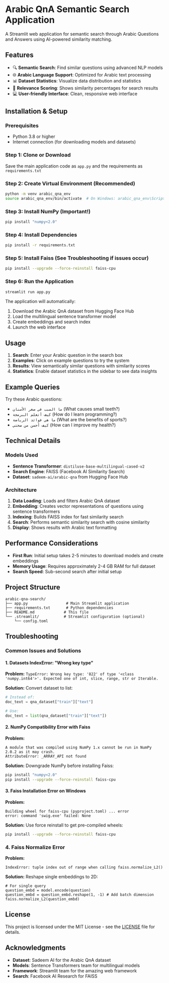 # Arabic QnA Semantic Search Application

A Streamlit web application for semantic search through Arabic Questions and Answers using AI-powered similarity matching.

## Features

- 🔍 **Semantic Search**: Find similar questions using advanced NLP models
- 🌐 **Arabic Language Support**: Optimized for Arabic text processing
- 📊 **Dataset Statistics**: Visualize data distribution and statistics  
- 🎯 **Relevance Scoring**: Shows similarity percentages for search results
- 💻 **User-friendly Interface**: Clean, responsive web interface

## Installation & Setup

### Prerequisites
- Python 3.8 or higher
- Internet connection (for downloading models and datasets)

### Step 1: Clone or Download
Save the main application code as `app.py` and the requirements as `requirements.txt`

### Step 2: Create Virtual Environment (Recommended)
```bash
python -m venv arabic_qna_env
source arabic_qna_env/bin/activate  # On Windows: arabic_qna_env\Scripts\activate
```

### Step 3: Install NumPy (Important!)

```bash
pip install "numpy<2.0"
```

### Step 4: Install Dependencies

```bash
pip install -r requirements.txt
```

### Step 5: Install Faiss (See Troubleshooting if issues occur)

```bash
pip install --upgrade --force-reinstall faiss-cpu
```


### Step 6: Run the Application
```bash
streamlit run app.py
```

The application will automatically:
1. Download the Arabic QnA dataset from Hugging Face Hub
2. Load the multilingual sentence transformer model
3. Create embeddings and search index
4. Launch the web interface

## Usage

1. **Search**: Enter your Arabic question in the search box
2. **Examples**: Click on example questions to try the system
3. **Results**: View semantically similar questions with similarity scores
4. **Statistics**: Enable dataset statistics in the sidebar to see data insights

## Example Queries

Try these Arabic questions:
- `ما السبب في صغر الأسنان` (What causes small teeth?)
- `كيف أتعلم البرمجة` (How do I learn programming?)
- `ما هي فوائد الرياضة` (What are the benefits of sports?)
- `كيف أحسن من صحتي` (How can I improve my health?)

## Technical Details

### Models Used
- **Sentence Transformer**: `distiluse-base-multilingual-cased-v2`
- **Search Engine**: FAISS (Facebook AI Similarity Search)
- **Dataset**: `sadeem-ai/arabic-qna` from Hugging Face Hub

### Architecture
1. **Data Loading**: Loads and filters Arabic QnA dataset
2. **Embedding**: Creates vector representations of questions using sentence transformers
3. **Indexing**: Builds FAISS index for fast similarity search
4. **Search**: Performs semantic similarity search with cosine similarity
5. **Display**: Shows results with Arabic text formatting

## Performance Considerations

- **First Run**: Initial setup takes 2-5 minutes to download models and create embeddings
- **Memory Usage**: Requires approximately 2-4 GB RAM for full dataset
- **Search Speed**: Sub-second search after initial setup


## Project Structure
```
arabic-qna-search/
├── app.py                 # Main Streamlit application
├── requirements.txt       # Python dependencies
├── README.md             # This file
└── .streamlit/           # Streamlit configuration (optional)
    └── config.toml
```



## Troubleshooting

### Common Issues and Solutions

#### 1. **Datasets IndexError: "Wrong key type"**
**Problem:** `TypeError: Wrong key type: '822' of type '<class 'numpy.int64'>'. Expected one of int, slice, range, str or Iterable.`

**Solution:** Convert dataset to list:
```python
# Instead of:
doc_text = qna_dataset["train"]["text"]

# Use:
doc_text = list(qna_dataset["train"]["text"])
```

#### 2. **NumPy Compatibility Error with Faiss**
**Problem:** 
```
A module that was compiled using NumPy 1.x cannot be run in NumPy 2.0.2 as it may crash.
AttributeError: _ARRAY_API not found
```

**Solution:** Downgrade NumPy before installing Faiss:
```bash
pip install "numpy<2.0"
pip install --upgrade --force-reinstall faiss-cpu
```

#### 3. **Faiss Installation Error on Windows**
**Problem:** 
```
Building wheel for faiss-cpu (pyproject.toml) ... error
error: command 'swig.exe' failed: None
```

**Solution:** Use force reinstall to get pre-compiled wheels:
```bash
pip install --upgrade --force-reinstall faiss-cpu
```

### 4. Faiss Normalize Error
**Problem:**
```
IndexError: tuple index out of range when calling faiss.normalize_L2()
 ```
**Solution:** Reshape single embeddings to 2D:
```
# For single query
question_embd = model.encode(question)
question_embd = question_embd.reshape(1, -1) # Add batch dimension
faiss.normalize_L2(question_embd)
```


## License

This project is licensed under the MIT License - see the [LICENSE](LICENSE) file for details.

## Acknowledgments

- **Dataset**: Sadeem AI for the Arabic QnA dataset
- **Models**: Sentence Transformers team for multilingual models
- **Framework**: Streamlit team for the amazing web framework
- **Search**: Facebook AI Research for FAISS